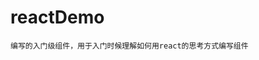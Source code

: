 # reactDemo
```参照[react tutorial](http://reactjs.cn/react/docs/tutorial.html)编写的评论框组件以及参照[thinking-in-react](http://reactjs.cn/react/docs/thinking-in-react.html)
编写的入门级组件，用于入门时候理解如何用react的思考方式编写组件
```
